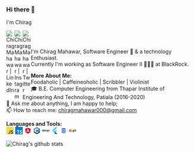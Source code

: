 ### Hi there 👋
I'm Chirag

<a href="https://www.linkedin.com/in/chirag-mahawar/">
  <img align="left" alt="Chirag Mahawar | LinkedIn" width="22px" src="https://cdn.jsdelivr.net/npm/simple-icons@v3/icons/linkedin.svg" />
</a>
<a href="https://www.instagram.com/chirag_m7/">
  <img align="left" alt="Chirag Mahawar | Instagram" width="22px" src="https://cdn.jsdelivr.net/npm/simple-icons@v3/icons/instagram.svg" />
</a>
<a href="https://twitter.com/Chirag_Mahawar7">
  <img align="left" alt="Chirag Mahawar | Twitter" width="22px" src="https://cdn.jsdelivr.net/npm/simple-icons@v3/icons/twitter.svg" />
</a>
<br />
<br />

I'm Chirag Mahawar, Software Engineer 🚀 & a technology Enthusiast. <br />
Currently I'm working as Software Engineer II 🙍🏽‍♂️ at BlackRock. <br />

**More About Me:** <br />
Foodaholic | Caffeineoholic | Scribbler | Violinist <br />
:mortar_board: B.E. Computer Engineering from Thapar Institute of Engineering And Technology, Patiala (2016-2020) <br />
💬 Ask me about anything, I am happy to help; <br />
📫 How to reach me: chiragmahawar000@gmail.com <br />

**Languages and Tools:** <br />
<code><img height="20" src="https://raw.githubusercontent.com/github/explore/80688e429a7d4ef2fca1e82350fe8e3517d3494d/topics/javascript/javascript.png"></code>
<code><img height="20" src="https://raw.githubusercontent.com/github/explore/80688e429a7d4ef2fca1e82350fe8e3517d3494d/topics/typescript/typescript.png"></code>
<code><img height="20" src="https://raw.githubusercontent.com/github/explore/80688e429a7d4ef2fca1e82350fe8e3517d3494d/topics/angular/angular.png"></code>
<code><img height="20" src="https://raw.githubusercontent.com/github/explore/80688e429a7d4ef2fca1e82350fe8e3517d3494d/topics/cpp/cpp.png"></code>
<code><img height="20" src="https://raw.githubusercontent.com/github/explore/80688e429a7d4ef2fca1e82350fe8e3517d3494d/topics/django/django.png"></code>
<code><img height="20" src="https://raw.githubusercontent.com/github/explore/80688e429a7d4ef2fca1e82350fe8e3517d3494d/topics/flutter/flutter.png"></code>
<code><img height="20" src="https://raw.githubusercontent.com/github/explore/80688e429a7d4ef2fca1e82350fe8e3517d3494d/topics/sql/sql.png"></code>
<code><img height="20" src="https://raw.githubusercontent.com/github/explore/80688e429a7d4ef2fca1e82350fe8e3517d3494d/topics/git/git.png"></code>

![Chirag's github stats](https://github-readme-stats.vercel.app/api?username=chiragmahawar7&show_icons=true&hide_border=true)

